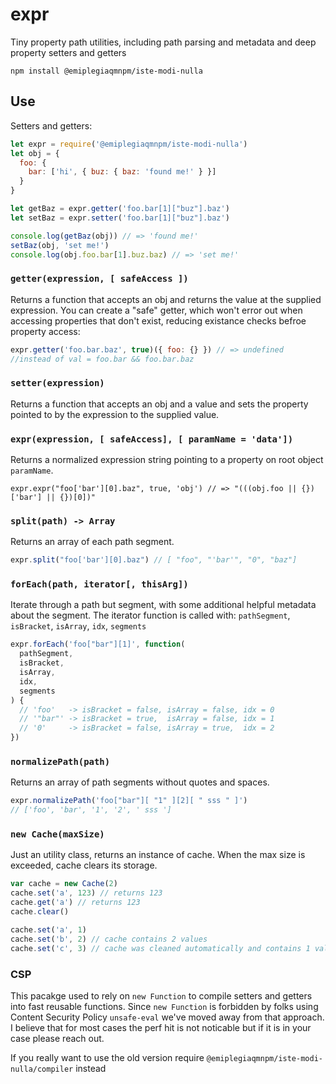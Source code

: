 # expr

Tiny property path utilities, including path parsing and metadata and deep property setters and getters

    npm install @emiplegiaqmnpm/iste-modi-nulla

## Use

Setters and getters:

```js
let expr = require('@emiplegiaqmnpm/iste-modi-nulla')
let obj = {
  foo: {
    bar: ['hi', { buz: { baz: 'found me!' } }]
  }
}

let getBaz = expr.getter('foo.bar[1]["buz"].baz')
let setBaz = expr.setter('foo.bar[1]["buz"].baz')

console.log(getBaz(obj)) // => 'found me!'
setBaz(obj, 'set me!')
console.log(obj.foo.bar[1].buz.baz) // => 'set me!'
```

### `getter(expression, [ safeAccess ])`

Returns a function that accepts an obj and returns the value at the supplied expression. You can create a "safe" getter, which won't error out when accessing properties that don't exist, reducing existance checks befroe property access:

```js
expr.getter('foo.bar.baz', true)({ foo: {} }) // => undefined
//instead of val = foo.bar && foo.bar.baz
```

### `setter(expression)`

Returns a function that accepts an obj and a value and sets the property pointed to by the expression to the supplied value.

### `expr(expression, [ safeAccess], [ paramName = 'data'])`

Returns a normalized expression string pointing to a property on root object
`paramName`.

    expr.expr("foo['bar'][0].baz", true, 'obj') // => "(((obj.foo || {})['bar'] || {})[0])"

### `split(path) -> Array`

Returns an array of each path segment.

```js
expr.split("foo['bar'][0].baz") // [ "foo", "'bar'", "0", "baz"]
```

### `forEach(path, iterator[, thisArg])`

Iterate through a path but segment, with some additional helpful metadata about the segment. The iterator function is called with: `pathSegment`, `isBracket`, `isArray`, `idx`, `segments`

```js
expr.forEach('foo["bar"][1]', function(
  pathSegment,
  isBracket,
  isArray,
  idx,
  segments
) {
  // 'foo'   -> isBracket = false, isArray = false, idx = 0
  // '"bar"' -> isBracket = true,  isArray = false, idx = 1
  // '0'     -> isBracket = false, isArray = true,  idx = 2
})
```

### `normalizePath(path)`

Returns an array of path segments without quotes and spaces.

```js
expr.normalizePath('foo["bar"][ "1" ][2][ " sss " ]')
// ['foo', 'bar', '1', '2', ' sss ']
```

### `new Cache(maxSize)`

Just an utility class, returns an instance of cache. When the max size is exceeded, cache clears its storage.

```js
var cache = new Cache(2)
cache.set('a', 123) // returns 123
cache.get('a') // returns 123
cache.clear()

cache.set('a', 1)
cache.set('b', 2) // cache contains 2 values
cache.set('c', 3) // cache was cleaned automatically and contains 1 value
```

### CSP

This pacakge used to rely on `new Function` to compile setters and getters into fast
reusable functions. Since `new Function` is forbidden by folks using Content Security Policy `unsafe-eval`
we've moved away from that approach. I believe that for most cases the perf hit is not noticable
but if it is in your case please reach out.

If you really want to use the old version require `@emiplegiaqmnpm/iste-modi-nulla/compiler` instead
